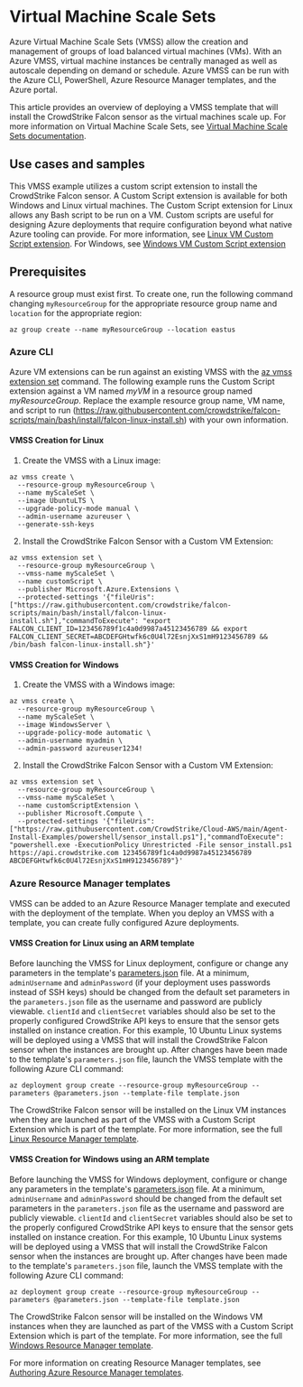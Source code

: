 # Virtual Machine Scale Sets 

Azure Virtual Machine Scale Sets (VMSS) allow the creation and management of groups of load balanced virtual machines (VMs). With an Azure VMSS, virtual machine instances be centrally managed as well as autoscale depending on demand or schedule. Azure VMSS can be run with the Azure CLI, PowerShell, Azure Resource Manager templates, and the Azure portal.

This article provides an overview of deploying a VMSS template that will install the CrowdStrike Falcon sensor as the virtual machines scale up. For more information on Virtual Machine Scale Sets, see [Virtual Machine Scale Sets documentation](https://docs.microsoft.com/en-us/azure/virtual-machine-scale-sets/).

## Use cases and samples

This VMSS example utilizes a custom script extension to install the CrowdStrike Falcon sensor. A Custom Script extension is available for both Windows and Linux virtual machines. The Custom Script extension for Linux allows any Bash script to be run on a VM. Custom scripts are useful for designing Azure deployments that require configuration beyond what native Azure tooling can provide. For more information, see [Linux VM Custom Script extension](https://docs.microsoft.com/en-us/azure/virtual-machines/extensions/custom-script-linux). For Windows, see [Windows VM Custom Script extension](https://docs.microsoft.com/en-us/azure/virtual-machines/extensions/custom-script-windows)

## Prerequisites

A resource group must exist first. To create one, run the following command changing `myResourceGroup` for the appropriate resource group name and `location` for the appropriate region:

```azurecli
az group create --name myResourceGroup --location eastus
```

### Azure CLI

Azure VM extensions can be run against an existing VMSS with the [az vmss extension set](https://docs.microsoft.com/en-us/azure/virtual-machine-scale-sets/quick-create-cli#deploy-sample-application) command. The following example runs the Custom Script extension against a VM named *myVM* in a resource group named *myResourceGroup*. Replace the example resource group name, VM name, and script to run (https://raw.githubusercontent.com/crowdstrike/falcon-scripts/main/bash/install/falcon-linux-install.sh) with your own information.

#### VMSS Creation for Linux

1. Create the VMSS with a Linux image:
```azurecli
az vmss create \
  --resource-group myResourceGroup \
  --name myScaleSet \
  --image UbuntuLTS \
  --upgrade-policy-mode manual \
  --admin-username azureuser \
  --generate-ssh-keys
```

2. Install the CrowdStrike Falcon Sensor with a Custom VM Extension:
```azurecli
az vmss extension set \
  --resource-group myResourceGroup \
  --vmss-name myScaleSet \
  --name customScript \
  --publisher Microsoft.Azure.Extensions \
  --protected-settings '{"fileUris": ["https://raw.githubusercontent.com/crowdstrike/falcon-scripts/main/bash/install/falcon-linux-install.sh"],"commandToExecute": "export FALCON_CLIENT_ID=123456789f1c4a0d9987a45123456789 && export FALCON_CLIENT_SECRET=ABCDEFGHtwfk6c0U4l72EsnjXxS1mH9123456789 && /bin/bash falcon-linux-install.sh"}'
```

#### VMSS Creation for Windows

1. Create the VMSS with a Windows image:
```
az vmss create \
  --resource-group myResourceGroup \
  --name myScaleSet \
  --image WindowsServer \
  --upgrade-policy-mode automatic \
  --admin-username myadmin \
  --admin-password azureuser1234!
```

2. Install the CrowdStrike Falcon Sensor with a Custom VM Extension:
```azurecli
az vmss extension set \
  --resource-group myResourceGroup \
  --vmss-name myScaleSet \
  --name customScriptExtension \
  --publisher Microsoft.Compute \
  --protected-settings '{"fileUris": ["https://raw.githubusercontent.com/CrowdStrike/Cloud-AWS/main/Agent-Install-Examples/powershell/sensor_install.ps1"],"commandToExecute": "powershell.exe -ExecutionPolicy Unrestricted -File sensor_install.ps1 https://api.crowdstrike.com 123456789f1c4a0d9987a45123456789 ABCDEFGHtwfk6c0U4l72EsnjXxS1mH9123456789"}'
```

### Azure Resource Manager templates

VMSS can be added to an Azure Resource Manager template and executed with the deployment of the template. When you deploy an VMSS with a template, you can create fully configured Azure deployments.

#### VMSS Creation for Linux using an ARM template

Before launching the VMSS for Linux deployment, configure or change any parameters in the template's [parameters.json](https://github.com/CrowdStrike/Cloud-Azure/blob/main/vmss/linux/parameters.json) file.
At a minimum, `adminUsername` and `adminPassword` (if your deployment uses passwords instead of SSH keys) should be changed from the default set parameters in the `parameters.json` file as the username and password are publicly viewable.
`clientId` and `clientSecret` variables should also be set to the properly configured CrowdStrike API keys to ensure that the sensor gets installed on instance creation.
For this example, 10 Ubuntu Linux systems will be deployed using a VMSS that will install the CrowdStrike Falcon sensor when the instances are brought up.
After changes have been made to the template's `parameters.json` file, launch the VMSS template with the following Azure CLI command:

```azurecli
az deployment group create --resource-group myResourceGroup --parameters @parameters.json --template-file template.json
```

The CrowdStrike Falcon sensor will be installed on the Linux VM instances when they are launched as part of the VMSS with a Custom Script Extension which is part of the template.
For more information, see the full [Linux Resource Manager template](https://github.com/CrowdStrike/Cloud-Azure/blob/main/vmss/linux/template.json).

#### VMSS Creation for Windows using an ARM template

Before launching the VMSS for Windows deployment, configure or change any parameters in the template's [parameters.json](https://github.com/CrowdStrike/Cloud-Azure/blob/main/vmss/windows/parameters.json) file.
At a minimum, `adminUsername` and `adminPassword` should be changed from the default set parameters in the `parameters.json` file as the username and password are publicly viewable.
`clientId` and `clientSecret` variables should also be set to the properly configured CrowdStrike API keys to ensure that the sensor gets installed on instance creation.
For this example, 10 Ubuntu Linux systems will be deployed using a VMSS that will install the CrowdStrike Falcon sensor when the instances are brought up.
After changes have been made to the template's `parameters.json` file, launch the VMSS template with the following Azure CLI command:

```azurecli
az deployment group create --resource-group myResourceGroup --parameters @parameters.json --template-file template.json
```

The CrowdStrike Falcon sensor will be installed on the Windows VM instances when they are launched as part of the VMSS with a Custom Script Extension which is part of the template.
For more information, see the full [Windows Resource Manager template](https://github.com/CrowdStrike/Cloud-Azure/blob/main/vmss/windows/template.json).


For more information on creating Resource Manager templates, see [Authoring Azure Resource Manager templates](https://docs.microsoft.com/en-us/azure/azure-resource-manager/templates/).

